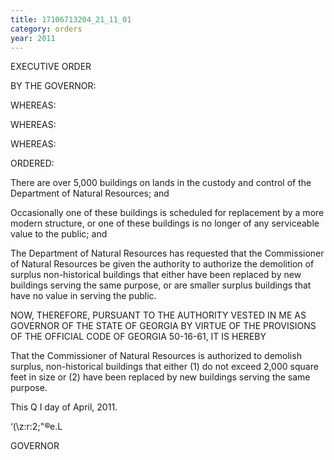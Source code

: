 ```yaml
---
title: 17106713204_21_11_01
category: orders
year: 2011
---
```

 

EXECUTIVE ORDER

BY THE GOVERNOR:

WHEREAS:

WHEREAS:

WHEREAS:

ORDERED:

There are over 5,000 buildings on lands in the custody and control
of the Department of Natural Resources; and

Occasionally one of these buildings is scheduled for replacement by
a more modern structure, or one of these buildings is no longer of
any serviceable value to the public; and

The Department of Natural Resources has requested that the
Commissioner of Natural Resources be given the authority to
authorize the demolition of surplus non-historical buildings that
either have been replaced by new buildings serving the same
purpose, or are smaller surplus buildings that have no value in
serving the public.

NOW, THEREFORE, PURSUANT TO THE AUTHORITY
VESTED IN ME AS GOVERNOR OF THE STATE OF
GEORGIA BY VIRTUE OF THE PROVISIONS OF THE
OFFICIAL CODE OF GEORGIA 50-16-61, IT IS HEREBY

That the Commissioner of Natural Resources is authorized to
demolish surplus, non-historical buildings that either (1) do not
exceed 2,000 square feet in size or (2) have been replaced by new
buildings serving the same purpose.

This Q I day of April, 2011.

‘(\z:r:2;"®e.L

GOVERNOR

